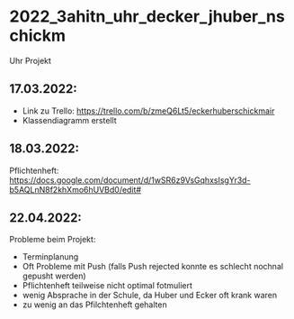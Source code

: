 # 2022_3ahitn_uhr_decker_jhuber_nschickm
Uhr Projekt

## 17.03.2022:  
* Link zu Trello:
https://trello.com/b/zmeQ6Lt5/eckerhuberschickmair
* Klassendiagramm erstellt

## 18.03.2022:
Pflichtenheft: https://docs.google.com/document/d/1wSR6z9VsGqhxsIsgYr3d-b5AQLnN8f2khXmo6hUVBd0/edit#

## 22.04.2022:
Probleme beim Projekt:
  * Terminplanung
  * Oft Probleme mit Push (falls Push rejected konnte es schlecht nochnal gepusht werden)
  * Pflichtenheft teilweise nicht optimal fotmuliert
  * wenig Absprache in der Schule, da Huber und Ecker oft krank waren
  * zu wenig an das Pfilchtenheft gehalten
  
